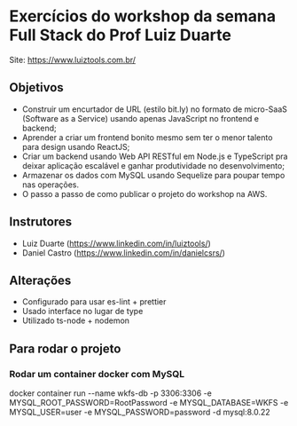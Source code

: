 # Exercícios do workshop da semana Full Stack do Prof Luiz Duarte

Site: https://www.luiztools.com.br/

## Objetivos

- Construir um encurtador de URL (estilo bit.ly) no formato de micro-SaaS (Software as a Service) usando apenas JavaScript no frontend e backend;
- Aprender a criar um frontend bonito mesmo sem ter o menor talento para design usando ReactJS;
- Criar um backend usando Web API RESTful em Node.js e TypeScript pra deixar aplicação escalável e ganhar produtividade no desenvolvimento;
- Armazenar os dados com MySQL usando Sequelize para poupar tempo nas operações.
- O passo a passo de como publicar o projeto do workshop na AWS.

## Instrutores

- Luiz Duarte (https://www.linkedin.com/in/luiztools/)
- Daniel Castro (https://www.linkedin.com/in/danielcsrs/)

## Alterações

- Configurado para usar es-lint + prettier
- Usado interface no lugar de type
- Utilizado ts-node + nodemon

## Para rodar o projeto

### Rodar um container docker com MySQL

docker container run --name wkfs-db -p 3306:3306 -e MYSQL_ROOT_PASSWORD=RootPassword -e MYSQL_DATABASE=WKFS -e MYSQL_USER=user -e MYSQL_PASSWORD=password -d mysql:8.0.22
